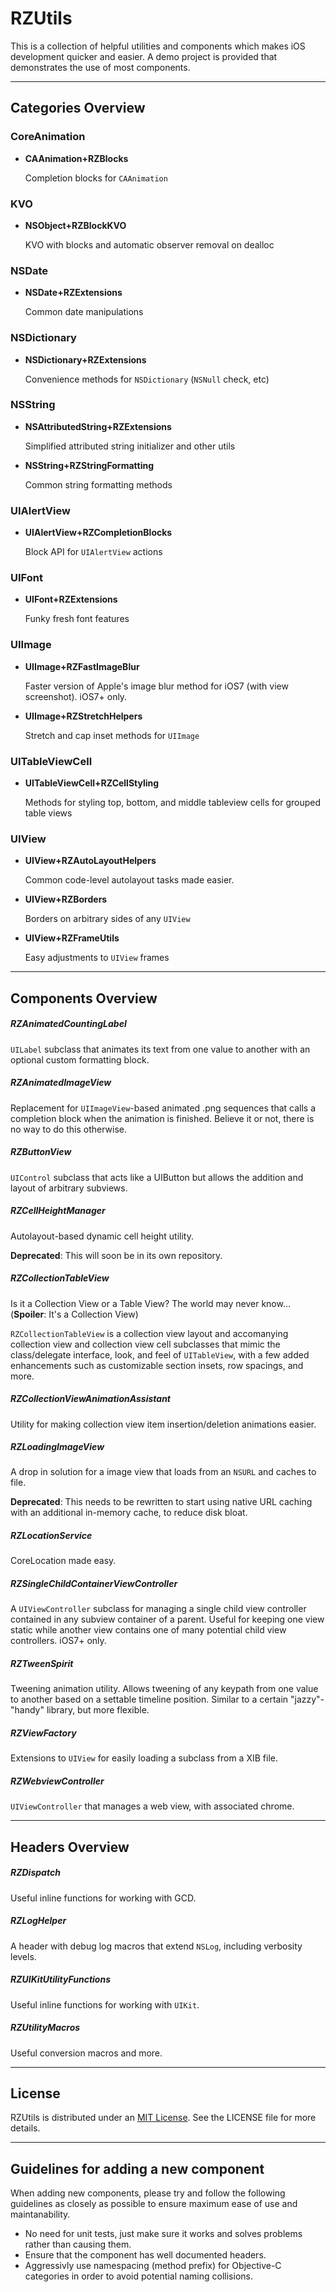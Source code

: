 # RZUtils

This is a collection of helpful utilities and components which makes iOS development quicker and easier.  A demo project is provided that demonstrates the use of most components.
***
## Categories Overview

### CoreAnimation

- **CAAnimation+RZBlocks**

	Completion blocks for `CAAnimation`

### KVO

- **NSObject+RZBlockKVO** 

	KVO with blocks and automatic observer removal on dealloc

### NSDate

- **NSDate+RZExtensions**

	Common date manipulations

### NSDictionary

- **NSDictionary+RZExtensions**
	
	Convenience methods for `NSDictionary` (`NSNull` check, etc)

### NSString

- **NSAttributedString+RZExtensions**
	
	Simplified attributed string initializer and other utils
	
- **NSString+RZStringFormatting**
	
	Common string formatting methods


### UIAlertView

- **UIAlertView+RZCompletionBlocks**

	Block API for `UIAlertView` actions
	
### UIFont

- **UIFont+RZExtensions**
	
	Funky fresh font features 
	
### UIImage

- **UIImage+RZFastImageBlur**

	Faster version of Apple's image blur method for iOS7 (with view screenshot). iOS7+ only.

- **UIImage+RZStretchHelpers**

	Stretch and cap inset methods for `UIImage`   

### UITableViewCell

- **UITableViewCell+RZCellStyling**

	Methods for styling top, bottom, and middle tableview cells for grouped table views

### UIView

- **UIView+RZAutoLayoutHelpers**

	Common code-level autolayout tasks made easier.

- **UIView+RZBorders**

	Borders on arbitrary sides of any `UIView`

- **UIView+RZFrameUtils**

	Easy adjustments to `UIView` frames

***

## Components Overview

##### RZAnimatedCountingLabel

`UILabel` subclass that animates its text from one value to another with an optional custom formatting block.

##### RZAnimatedImageView

Replacement for `UIImageView`-based animated .png sequences that calls a completion block when the animation is finished. Believe it or not, there is no way to do this otherwise.

##### RZButtonView

`UIControl` subclass that acts like a UIButton but allows the addition and layout of arbitrary subviews.

##### RZCellHeightManager

Autolayout-based dynamic cell height utility.

**Deprecated**: This will soon be in its own repository.

##### RZCollectionTableView

Is it a Collection View or a Table View? The world may never know... (**Spoiler**: It's a Collection View)

`RZCollectionTableView` is a collection view layout and accomanying collection view and collection view cell subclasses that mimic the class/delegate interface, look, and feel of `UITableView`, with a few added enhancements such as customizable section insets, row spacings, and more.

##### RZCollectionViewAnimationAssistant

Utility for making collection view item insertion/deletion animations easier.

##### RZLoadingImageView

A drop in solution for a image view that loads from an `NSURL` and caches to file. 

**Deprecated**: This needs to be rewritten to start using native URL caching with an additional in-memory cache, to reduce disk bloat.

##### RZLocationService

CoreLocation made easy.

##### RZSingleChildContainerViewController

A `UIViewController` subclass for managing a single child view controller contained in any subview container of a parent. Useful for keeping one view static while another view contains one of many potential child view controllers. iOS7+ only.

##### RZTweenSpirit

Tweening animation utility. Allows tweening of any keypath from one value to another based on a settable timeline position. Similar to a certain "jazzy"-"handy" library, but more flexible.

##### RZViewFactory

Extensions to `UIView` for easily loading a subclass from a XIB file.

##### RZWebviewController

`UIViewController` that manages a web view, with associated chrome.

***

## Headers Overview

##### RZDispatch

Useful inline functions for working with GCD.

##### RZLogHelper

A header with debug log macros that extend `NSLog`, including verbosity levels.

##### RZUIKitUtilityFunctions

Useful inline functions for working with `UIKit`.

##### RZUtilityMacros

Useful conversion macros and more.

***

## License

RZUtils is distributed under an [MIT License](http://opensource.org/licenses/MIT). See the LICENSE file for more details.

***

## Guidelines for adding a new component

When adding new components, please try and follow the following guidelines as closely as possible to ensure maximum ease of use and maintanability.

 * No need for unit tests, just make sure it works and solves problems rather than causing them.
 * Ensure that the component has well documented headers.
 * Aggressivly use namespacing (method prefix) for Objective-C categories in order to avoid potential naming collisions.
